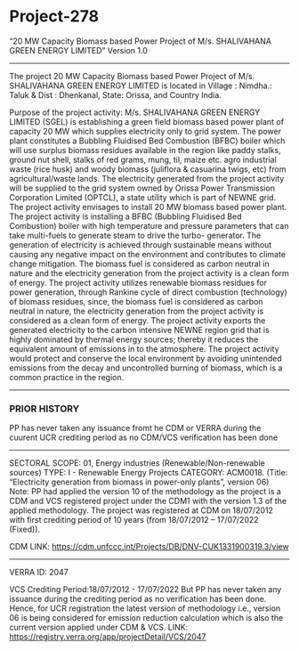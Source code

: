 # Project-278
“20 MW Capacity Biomass based Power Project of M/s. SHALIVAHANA GREEN ENERGY LIMITED” Version 1.0
___
The project 20 MW Capacity Biomass based Power Project of M/s. SHALIVAHANA GREEN ENERGY
LIMITED is located in Village : Nimdha.: Taluk & Dist : Dhenkanal, State: Orissa, and Country India.

Purpose of the project activity:
M/s. SHALIVAHANA GREEN ENERGY LIMITED (SGEL) is establishing a green field biomass based
power plant of capacity 20 MW which supplies electricity only to grid system. The power plant constitutes
a Bubbling Fluidised Bed Combustion (BFBC) boiler which will use surplus biomass residues available
in the region like paddy stalks, ground nut shell, stalks of red grams, mung, til, maize etc. agro industrial
waste (rice husk) and woody biomass (juliflora & casuarina twigs, etc) from agricultural/waste lands. The
electricity generated from the project activity will be supplied to the grid system owned by Orissa Power
Transmission Corporation Limited (OPTCL), a state utility which is part of NEWNE grid. The project
activity envisages to install 20 MW biomass based power plant. The project activity is installing a BFBC
(Bubbling Fluidised Bed Combustion) boiler with high temperature and pressure parameters that can take
multi-fuels to generate steam to drive the turbo- generator. The generation of electricity is achieved
through sustainable means without causing any negative impact on the environment and contributes to
climate change mitigation. The biomass fuel is considered as carbon neutral in nature and the electricity
generation from the project activity is a clean form of energy.
The project activity utilizes renewable biomass residues for power generation, through Rankine cycle of
direct combustion (technology) of biomass residues, since, the biomass fuel is considered as carbon
neutral in nature, the electricity generation from the project activity is considered as a clean form of
energy. The project activity exports the generated electricity to the carbon intensive NEWNE region grid
that is highly dominated by thermal energy sources; thereby it reduces the equivalent amount of emissions
in to the atmosphere. The project activity would protect and conserve the local environment by avoiding
unintended emissions from the decay and uncontrolled burning of biomass, which is a common practice
in the region. 
________________
### PRIOR HISTORY

PP has never taken any issuance fromt he CDM or VERRA during the cuurent UCR crediting period as no CDM/VCS verification has been done
___________________

SECTORAL SCOPE: 01, Energy industries (Renewable/Non-renewable sources)
TYPE: I - Renewable Energy Projects
CATEGORY: ACM0018. (Title: “Electricity generation from biomass in power-only plants”, version 06)
Note: PP had applied the version 10 of the methodology as the project is a CDM and VCS registered
project under the CDM1 with the version 1.3 of the applied methodology. The project was registered at
CDM on 18/07/2012 with first crediting period of 10 years (from 18/07/2012 – 17/07/2022 (Fixed)).


CDM LINK: https://cdm.unfccc.int/Projects/DB/DNV-CUK1331900319.3/view

___________
VERRA ID: 2047

VCS Crediting Period:18/07/2012 - 17/07/2022
But PP has never taken any issuance during the crediting period as no verification has been done. Hence,
for UCR registration the latest version of methodology i.e., version 06 is being considered for emission
reduction calculation which is also the current version applied under CDM & VCS.
LINK: https://registry.verra.org/app/projectDetail/VCS/2047


